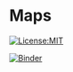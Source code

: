 # Maps
[![License:MIT](https://img.shields.io/badge/License-MIT-lightgray.svg?style=flt-square)](https://opensource.org/licenses/MIT)

[![Binder](https://mybinder.org/badge_logo.svg)](https://mybinder.org/v2/gh/NASA-SMODE/Maps/HEAD)



